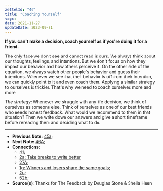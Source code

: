 ```yaml
---
zettelId: "46"
title: "Coaching Yourself"
tags:
date: 2021-11-27
updateDate: 2023-09-21
---
```


**If you can't make a decision, coach yourself as if you're doing it for a friend.**

The only face we don't see and cannot read is ours. We always think about our thoughts, feelings, and intentions. But we don't focus on how they impact our behavior and how others perceive it. On the other side of the equation, we always watch other people's behavior and guess their intentions. Whenever we see that their behavior is off from their intention, we can quickly point to it and even coach them. Applying a similar strategy to ourselves is trickier. That's why we need to coach ourselves more and more.

*The strategy:* Whenever we struggle with any life decision, we think of ourselves as someone else. Think of ourselves as one of our best friends who needs honest feedback. What would we recommend to them in that situation? Then we write down our answers and give a short timeframe before rereading them and deciding what to do.

---

- **Previous Note:** [45a](/notes/45a/);
- **Next Note:** [46A](/notes/46a/);
- **Connections:**
  - [41](/notes/41/);
  - [2a: Take breaks to write better](/notes/2a/);
  - [27A](/notes/27a/);
  - [1g: Winners and losers share the same goals](/notes/1g/);
  - [2c](/notes/2c/);
  - [52b](/notes/52b/);
- **Source(s):** Thanks for The Feedback by Douglas Stone & Sheila Heen
